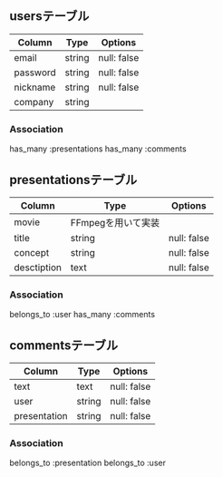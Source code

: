 ## usersテーブル

| Column     | Type   | Options     |
| ---------- | ------ | ----------- |
| email      | string | null: false |
| password   | string | null: false |
| nickname   | string | null: false |
| company    | string |             |

### Association
has_many :presentations
has_many :comments

## presentationsテーブル

| Column      | Type   | Options     |
| ----------- | ------ | ----------- |
| movie       | FFmpegを用いて実装     |
| title       | string | null: false |
| concept     | string | null: false |
| desctiption | text   | null: false |

### Association
belongs_to :user
has_many :comments

## commentsテーブル

| Column       | Type   | Options     |
| ------------ | ------ | ----------- |
| text         | text   | null: false |
| user         | string | null: false |
| presentation | string | null: false |

### Association
belongs_to :presentation
belongs_to :user